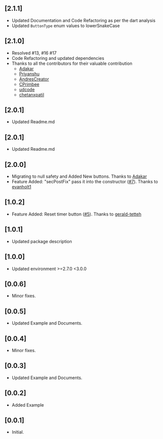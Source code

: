 ## [2.1.1]

- Updated Documentation and Code Refactoring as per the dart analysis
- Updated `ButtonType` enum values to lowerSnakeCase
  
## [2.1.0]

- Resolved #13, #16 #17
- Code Refactoring and updated dependencies
- Thanks to all the contributors for their valuable contribution
    - [Adakar](https://github.com/Adakar)
    - [Priyanshu](https://github.com/Priyanshu-Kashyap)
    - [AndresCreator](https://github.com/AndresCreator)
    - [CPrimbee](https://github.com/CPrimbee)
    - [udcode](https://github.com/udcode)
    - [chetanxpatil](https://github.com/chetanxpatil)

## [2.0.1]

- Updated Readme.md

## [2.0.1]

- Updated Readme.md

## [2.0.0]

* Migrating to null safety and Added New buttons. Thanks to [Adakar](https://github.com/Adakar)
* Feature Added: "secPostFix" pass it into the
  constructor ([#7](https://github.com/ProjectAJ14/timer_button/issues/7)). Thanks
  to [evanholt1](https://github.com/evanholt1)

## [1.0.2]

* Feature Added: Reset timer button ([#5](https://github.com/ProjectAJ14/timer_button/issues/5)).
  Thanks to [gerald-tetteh](https://github.com/gerald-tetteh)

## [1.0.1]

* Updated package description

## [1.0.0]

* Updated environment >=2.7.0 <3.0.0

## [0.0.6]

* Minor fixes.

## [0.0.5]

* Updated Example and Documents.

## [0.0.4]

* Minor fixes.

## [0.0.3]

* Updated Example and Documents.

## [0.0.2]

* Added Example

## [0.0.1]

* Initial.








